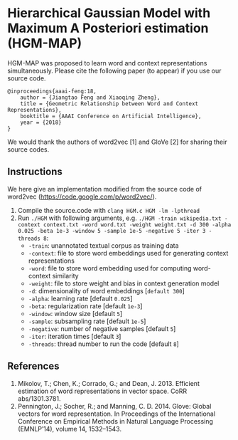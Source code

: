# Hierarchical Gaussian Model with Maximum A Posteriori estimation (HGM-MAP) 

HGM-MAP was proposed to learn word and context representations simultaneously. Please cite the following paper (to appear) if you use our source code.
```
@inproceedings{aaai-feng:18,
	author = {Jiangtao Feng and Xiaoqing Zheng},
	title = {Geometric Relationship between Word and Context Representations},
	booktitle = {AAAI Conference on Artificial Intelligence},
	year = {2018}
}
```

We would thank the authors of word2vec [1] and GloVe [2] for sharing their source codes.

## Instructions
We here give an implementation modified from the source code of word2vec (https://code.google.com/p/word2vec/).
1. Compile the source.code with `clang HGM.c HGM -lm -lpthread`
2. Run `./HGM` with following arguments, e.g. `./HGM -train wikipedia.txt -context context.txt -word word.txt -weight weight.txt -d 300 -alpha 0.025 -beta 1e-3 -window 5 -sample 1e-5 -negative 5 -iter 3 -threads 8`:
	- `-train`: unannotated textual corpus as training data
	- `-context`: file to store word embeddings used for generating context representations
	- `-word`: file to store word embedding used for computing word-context similarity
	- `-weight`: file to store weight and bias in context generation model  
	- `-d`: dimensionality of word embeddings [`default 300`]
	- `-alpha`: learning rate [default `0.025`]
	- `-beta`: regularization rate [default `1e-3`]
	- `-window`: window size [default `5`]
	- `-sample`: subsampling rate [default `1e-5`]
	- `-negative`: number of negative samples [default `5`]
	- `-iter`: iteration times [default `3`]
	- `-threads`: thread number to run the code [default `8`]

## References
1. Mikolov, T.; Chen, K.; Corrado, G.; and Dean, J. 2013. Efficient estimation of word representations in vector space. CoRR abs/1301.3781.
2. Pennington, J.; Socher, R.; and Manning, C. D. 2014. Glove: Global vectors for word representation. In Proceedings of the International Conference on Empirical Methods in Natural Language Processing (EMNLP’14), volume 14, 1532–1543.
